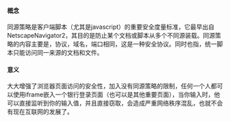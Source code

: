 #### 概念
同源策略是客户端脚本（尤其是javascript）的重要安全度量标准，它最早出自NetscapeNavigator2，其目的是防止某个文档或脚本从多个不同源装载。同源策略的内容主要是，协议，域名，端口相同，这是一种安全协议。同时也指，统一脚本只能访问同一来源的文档和文件。

#### 意义
大大增强了浏览器页面访问的安全性，加入没有同源策略的限制，任何一个人都可以使用iframe嵌入一个银行登录页面（也可以是其他重要页面），当你输入时，他可以直接监听到你的输入值，并且直接窃取，会造成严重网络秩序混乱，也就不会有现在互联网的发展了。